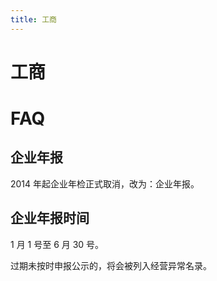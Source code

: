 ```yaml
---
title: 工商
---
```


# 工商

# FAQ

## 企业年报

2014 年起企业年检正式取消，改为：企业年报。

## 企业年报时间

1 月 1 号至 6 月 30 号。

过期未按时申报公示的，将会被列入经营异常名录。
